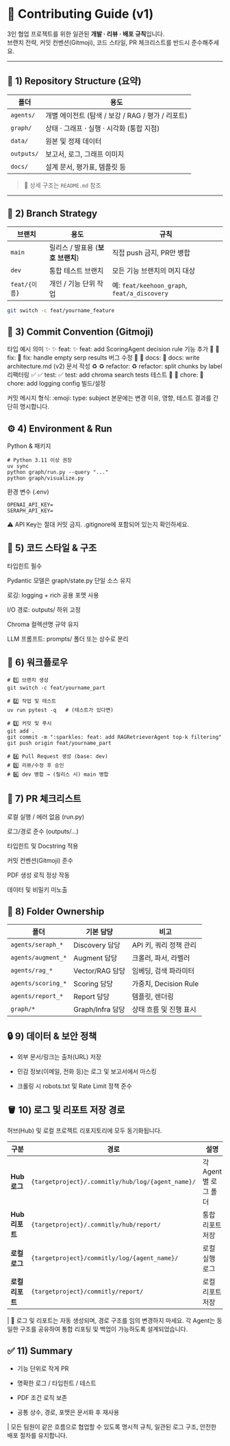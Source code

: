 # 🤝 Contributing Guide (v1)

3인 협업 프로젝트를 위한 일관된 **개발 · 리뷰 · 배포 규칙**입니다.  
브랜치 전략, 커밋 컨벤션(Gitmoji), 코드 스타일, PR 체크리스트를 반드시 준수해주세요.

---

## 🧱 1) Repository Structure (요약)

| 폴더 | 용도 |
|------|------|
| `agents/` | 개별 에이전트 (탐색 / 보강 / RAG / 평가 / 리포트) |
| `graph/` | 상태 · 그래프 · 실행 · 시각화 (통합 지점) |
| `data/` | 원본 및 정제 데이터 |
| `outputs/` | 보고서, 로그, 그래프 이미지 |
| `docs/` | 설계 문서, 평가표, 템플릿 등 |
> 📘 상세 구조는 `README.md` 참조

---

## 🌿 2) Branch Strategy

| 브랜치 | 용도 | 규칙 |
|--------|------|------|
| `main` | 릴리스 / 발표용 (**보호 브랜치**) | 직접 push 금지, PR만 병합 |
| `dev` | 통합 테스트 브랜치 | 모든 기능 브랜치의 머지 대상 |
| `feat/{이름}` | 개인 / 기능 단위 작업 | 예: `feat/keehoon_graph`, `feat/a_discovery` |

```bash
git switch -c feat/yourname_feature
```

## 🧩 3) Commit Convention (Gitmoji)
타입	예시	의미
✨ :sparkles: feat:	:sparkles: feat: add ScoringAgent decision rule	기능 추가
🐛 :bug: fix:	:bug: fix: handle empty serp results	버그 수정
📝 :memo: docs:	:memo: docs: write architecture.md (v2)	문서 작성
♻️ :recycle: refactor:	:recycle: refactor: split chunks by label	리팩터링
✅ :white_check_mark: test:	:white_check_mark: test: add chroma search tests	테스트
🚧 :construction: chore:	:construction: chore: add logging config	빌드/설정

커밋 메시지 형식:
:emoji: type: subject
본문에는 변경 이유, 영향, 테스트 결과를 간단히 명시합니다.

## ⚙️ 4) Environment & Run

Python & 패키지

```
# Python 3.11 이상 권장
uv sync
python graph/run.py --query "..."
python graph/visualize.py
```

환경 변수 (.env)

```
OPENAI_API_KEY=
SERAPH_API_KEY=
```

⚠️ API Key는 절대 커밋 금지. .gitignore에 포함되어 있는지 확인하세요.

## 🧠 5) 코드 스타일 & 구조

타입힌트 필수

Pydantic 모델은 graph/state.py 단일 소스 유지

로깅: logging + rich 공용 포맷 사용

I/O 경로: outputs/ 하위 고정

Chroma 컬렉션명 규약 유지

LLM 프롬프트: prompts/ 폴더 또는 상수로 분리

## 🔁 6) 워크플로우
```
# 1️⃣ 브랜치 생성
git switch -c feat/yourname_part

# 2️⃣ 작업 및 테스트
uv run pytest -q   # (테스트가 있다면)

# 3️⃣ 커밋 및 푸시
git add .
git commit -m ":sparkles: feat: add RAGRetrieverAgent top-k filtering"
git push origin feat/yourname_part

# 4️⃣ Pull Request 생성 (base: dev)
# 5️⃣ 리뷰/수정 후 승인
# 6️⃣ dev 병합 → (릴리스 시) main 병합
```

## 🧾 7) PR 체크리스트

 로컬 실행 / 에러 없음 (run.py)

 로그/경로 준수 (outputs/...)

 타입힌트 및 Docstring 적용

 커밋 컨벤션(Gitmoji) 준수

 PDF 생성 로직 정상 작동

 데이터 및 비밀키 미노출

## 📂 8) Folder Ownership

| 폴더                 | 기본 담당          | 비고                 |
| ------------------ | -------------- | ------------------ |
| `agents/seraph_*`  | Discovery 담당   | API 키, 쿼리 정책 관리    |
| `agents/augment_*` | Augment 담당     | 크롤러, 파서, 라벨러       |
| `agents/rag_*`     | Vector/RAG 담당  | 임베딩, 검색 파라미터       |
| `agents/scoring_*` | Scoring 담당     | 가중치, Decision Rule |
| `agents/report_*`  | Report 담당      | 템플릿, 렌더링           |
| `graph/*`          | Graph/Infra 담당 | 상태 흐름 및 진행 표시      |

## 🔒 9) 데이터 & 보안 정책

* 외부 문서/링크는 출처(URL) 저장

* 민감 정보(이메일, 전화 등)는 로그 및 보고서에서 마스킹

* 크롤링 시 robots.txt 및 Rate Limit 정책 준수

## 🪣 10) 로그 및 리포트 저장 경로

허브(Hub) 및 로컬 프로젝트 리포지토리에 모두 동기화됩니다.

| 구분          | 경로                                                | 설명             |
| ----------- | ------------------------------------------------- | -------------- |
| **Hub 로그**  | `{targetproject}/.commitly/hub/log/{agent_name}/` | 각 Agent별 로그 폴더 |
| **Hub 리포트** | `{targetproject}/.commitly/hub/report/`           | 통합 리포트 저장      |
| **로컬 로그**   | `{targetproject}/commitly/log/{agent_name}/`      | 로컬 실행 로그       |
| **로컬 리포트**  | `{targetproject}/commitly/report/`                | 로컬 리포트 저장      |

| 🧩 로그 및 리포트는 자동 생성되며, 경로 구조를 임의 변경하지 마세요.
각 Agent는 동일한 구조를 공유하여 통합 리포팅 및 백업이 가능하도록 설계되었습니다.

## ✅ 11) Summary

* 기능 단위로 작게 PR

* 명확한 로그 / 타입힌트 / 테스트

* PDF 조건 로직 보존

* 공통 상수, 경로, 포맷은 문서화 후 재사용

| 모든 팀원이 같은 흐름으로 협업할 수 있도록 명시적 규칙, 일관된 로그 구조, 안전한 배포 절차를 유지합니다.
